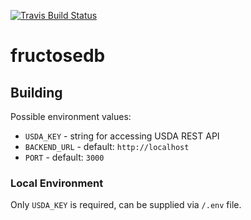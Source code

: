 [![Travis Build Status](https://travis-ci.org/s-h-a-d-o-w/fructosedb.svg?branch=master)](https://travis-ci.org/s-h-a-d-o-w/fructosedb)

# fructosedb

## Building

Possible environment values:

- `USDA_KEY` - string for accessing USDA REST API
- `BACKEND_URL` - default: `http://localhost`
- `PORT` - default: `3000`

### Local Environment

Only `USDA_KEY` is required, can be supplied via `/.env` file.
